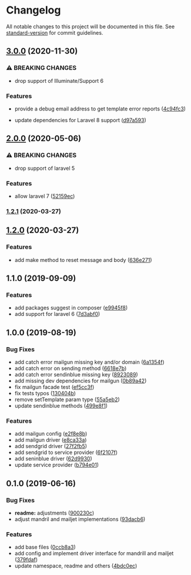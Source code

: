 # Changelog

All notable changes to this project will be documented in this file. See [standard-version](https://github.com/conventional-changelog/standard-version) for commit guidelines.

## [3.0.0](https://github.com/dansmaculotte/laravel-mail-template/compare/v2.0.0...v3.0.0) (2020-11-30)


### ⚠ BREAKING CHANGES

* drop support of Illuminate/Support 6

### Features

* provide a debug email address to get template error reports ([4c94fc3](https://github.com/dansmaculotte/laravel-mail-template/commit/4c94fc30dce612f00e50d88843427cbcce77df1a))


* update dependencies for Laravel 8 support ([d97a593](https://github.com/dansmaculotte/laravel-mail-template/commit/d97a59314752c91e477264be2604edd3cf39d625))

## [2.0.0](https://github.com/DansMaCulotte/laravel-mail-template/compare/v1.2.1...v2.0.0) (2020-05-06)


### ⚠ BREAKING CHANGES

* drop support of laravel 5

### Features

* allow laravel 7 ([52159ec](https://github.com/DansMaCulotte/laravel-mail-template/commit/52159ec))

### [1.2.1](https://github.com/DansMaCulotte/laravel-mail-template/compare/v1.2.0...v1.2.1) (2020-03-27)

## [1.2.0](https://github.com/DansMaCulotte/laravel-mail-template/compare/v1.1.0...v1.2.0) (2020-03-27)


### Features

* add make method to reset message and body ([636e271](https://github.com/DansMaCulotte/laravel-mail-template/commit/636e271ea5d2921f65ba27d6a606f5517e81bb4f))

## 1.1.0 (2019-09-09)


### Features

* add packages suggest in composer ([e9945f8](https://github.com/DansMaCulotte/laravel-mail-template/commit/e9945f8))
* add support for laravel 6 ([7d3abf0](https://github.com/DansMaCulotte/laravel-mail-template/commit/7d3abf0))

## 1.0.0 (2019-08-19)


### Bug Fixes

* add catch error mailgun missing key and/or domain ([6a1354f](https://github.com/DansMaCulotte/laravel-mail-template/commit/6a1354f))
* add catch error on sending method ([6618e7b](https://github.com/DansMaCulotte/laravel-mail-template/commit/6618e7b))
* add catch error sendinblue missing key ([8923089](https://github.com/DansMaCulotte/laravel-mail-template/commit/8923089))
* add missing dev dependencies for mailgun ([0b89a42](https://github.com/DansMaCulotte/laravel-mail-template/commit/0b89a42))
* fix mailgun facade test ([ef5cc3f](https://github.com/DansMaCulotte/laravel-mail-template/commit/ef5cc3f))
* fix tests typos ([130404b](https://github.com/DansMaCulotte/laravel-mail-template/commit/130404b))
* remove setTemplate param type ([55a5eb2](https://github.com/DansMaCulotte/laravel-mail-template/commit/55a5eb2))
* update sendinblue methods ([499e8f1](https://github.com/DansMaCulotte/laravel-mail-template/commit/499e8f1))


### Features

* add mailgun config ([e2f8e8b](https://github.com/DansMaCulotte/laravel-mail-template/commit/e2f8e8b))
* add mailgun driver ([e8ca33a](https://github.com/DansMaCulotte/laravel-mail-template/commit/e8ca33a))
* add sendgrid driver ([27f2fb5](https://github.com/DansMaCulotte/laravel-mail-template/commit/27f2fb5))
* add sendgrid to service provider ([6f2107f](https://github.com/DansMaCulotte/laravel-mail-template/commit/6f2107f))
* add seninblue driver ([62d9930](https://github.com/DansMaCulotte/laravel-mail-template/commit/62d9930))
* update service provider ([b794e01](https://github.com/DansMaCulotte/laravel-mail-template/commit/b794e01))

## 0.1.0 (2019-06-16)


### Bug Fixes

* **readme:** adjustments ([900230c](https://github.com/DansMaCulotte/laravel-mail-template/commit/900230c))
* adjust mandril and mailjet implementations ([93dacb6](https://github.com/DansMaCulotte/laravel-mail-template/commit/93dacb6))


### Features

* add base files ([0ccb8a3](https://github.com/DansMaCulotte/laravel-mail-template/commit/0ccb8a3))
* add config and implement driver interface for mandrill and mailjet ([379fdaf](https://github.com/DansMaCulotte/laravel-mail-template/commit/379fdaf))
* update namespace, readme and others ([4bdc0ec](https://github.com/DansMaCulotte/laravel-mail-template/commit/4bdc0ec))
